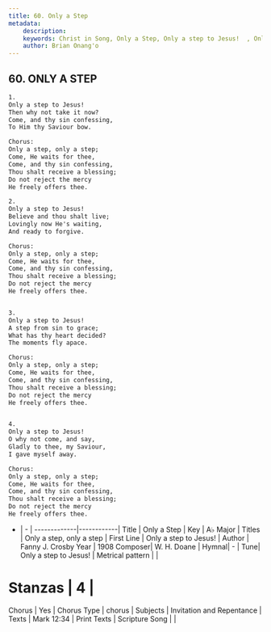 ```yaml
---
title: 60. Only a Step
metadata:
    description: 
    keywords: Christ in Song, Only a Step, Only a step to Jesus!  , Only a step, only a step
    author: Brian Onang'o
---
```



## 60. ONLY A STEP

```txt
1.
Only a step to Jesus!
Then why not take it now?
Come, and thy sin confessing,
To Him thy Saviour bow.

Chorus:
Only a step, only a step;
Come, He waits for thee,
Come, and thy sin confessing,
Thou shalt receive a blessing;
Do not reject the mercy
He freely offers thee.

2.
Only a step to Jesus!
Believe and thou shalt live;
Lovingly now He's waiting,
And ready to forgive. 

Chorus:
Only a step, only a step;
Come, He waits for thee,
Come, and thy sin confessing,
Thou shalt receive a blessing;
Do not reject the mercy
He freely offers thee.


3.
Only a step to Jesus!
A step from sin to grace;
What has thy heart decided?
The moments fly apace. 

Chorus:
Only a step, only a step;
Come, He waits for thee,
Come, and thy sin confessing,
Thou shalt receive a blessing;
Do not reject the mercy
He freely offers thee.


4.
Only a step to Jesus!
O why not come, and say,
Gladly to thee, my Saviour,
I gave myself away. 

Chorus:
Only a step, only a step;
Come, He waits for thee,
Come, and thy sin confessing,
Thou shalt receive a blessing;
Do not reject the mercy
He freely offers thee.

```

- |   -  |
-------------|------------|
Title | Only a Step |
Key | A♭ Major |
Titles | Only a step, only a step |
First Line | Only a step to Jesus!   |
Author | Fanny J. Crosby
Year | 1908
Composer| W. H. Doane |
Hymnal|  - |
Tune| Only a step to Jesus! |
Metrical pattern | |
# Stanzas | 4 |
Chorus | Yes |
Chorus Type | chorus |
Subjects | Invitation and Repentance |
Texts | Mark 12:34 |
Print Texts | 
Scripture Song |  |
  
